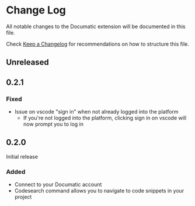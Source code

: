 # Change Log

All notable changes to the Documatic extension will be documented in this file.

Check [Keep a Changelog](http://keepachangelog.com/) for recommendations on how to structure this file.

## Unreleased

## 0.2.1

### Fixed

* Issue on vscode "sign in" when not already logged into the platform
  * If you're not logged into the platform, clicking sign in on vscode will now prompt you to log in

## 0.2.0

Initial release

### Added

- Connect to your Documatic account
- Codesearch command allows you to navigate to code snippets in your project
